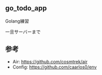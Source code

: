 ## go_todo_app
Golang練習

一旦サーバーまで
## 参考
- Air: https://github.com/cosmtrek/air
- Config: https://github.com/caarlos0/env
